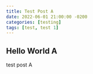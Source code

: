 ```yaml
---
title: Test Post A
date: 2022-06-01 21:00:00 -0200
categories: [testing]
tags: [test, test 1]
---
```

## Hello World A

test post A
